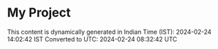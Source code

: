 # My Project

This content is dynamically generated in Indian Time (IST): 2024-02-24 14:02:42 IST
Converted to UTC: 2024-02-24 08:32:42 UTC
